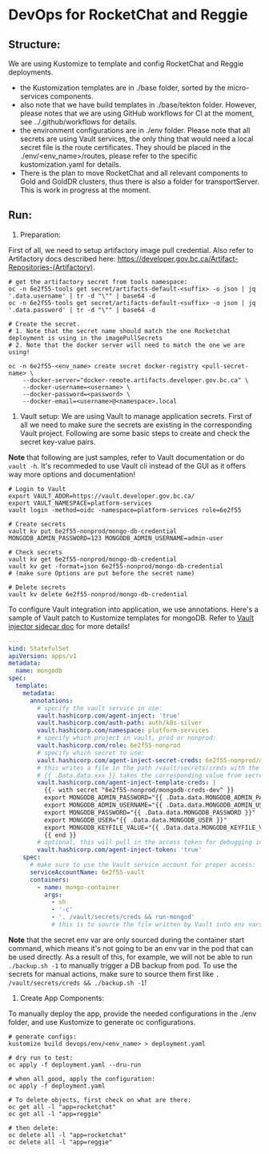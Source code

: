 # DevOps for RocketChat and Reggie

## Structure:
We are using Kustomize to template and config RocketChat and Reggie deployments.
- the Kustomization templates are in ./base folder, sorted by the micro-services components.
- also note that we have build templates in ./base/tekton folder. However, please notes that we are using GitHub workflows for CI at the moment, see ../.github/workflows for details.
- the environment configurations are in ./env folder. Please note that all secrets are using Vault services, the only thing that would need a local secret file is the route certificates. They should be placed in the ./env/<env_name>/routes, please refer to the specific kustomization.yaml for details.
- There is the plan to move RocketChat and all relevant components to Gold and GoldDR clusters, thus there is also a folder for transportServer. This is work in progress at the moment.

## Run:

1. Preparation:

First of all, we need to setup artifactory image pull credential. Also refer to Artifactory docs described here: https://developer.gov.bc.ca/Artifact-Repositories-(Artifactory).

```shell
# get the artifactory secret from tools namespace:
oc -n 6e2f55-tools get secret/artifacts-default-<suffix> -o json | jq '.data.username' | tr -d "\"" | base64 -d
oc -n 6e2f55-tools get secret/artifacts-default-<suffix> -o json | jq '.data.password' | tr -d "\"" | base64 -d

# Create the secret.
# 1. Note that the secret name should match the one Rocketchat deployment is using in the imagePullSecrets
# 2. Note that the docker server will need to match the one we are using!

oc -n 6e2f55-<env_name> create secret docker-registry <pull-secret-name> \
    --docker-server="docker-remote.artifacts.developer.gov.bc.ca" \
    --docker-username=<username> \
    --docker-password=<password> \
    --docker-email=<username>@<namespace>.local
```

1. Vault setup:
We are using Vault to manage application secrets. First of all we need to make sure the secrets are existing in the corresponding Vault project. Following are some basic steps to create and check the secret key-value pairs.

**Note** that following are just samples, refer to Vault documentation or do `vault -h`. It's recommeded to use Vault cli instead of the GUI as it offers way more options and documentation!

```shell
# Login to Vault
export VAULT_ADDR=https://vault.developer.gov.bc.ca/
export VAULT_NAMESPACE=platform-services
vault login -method=oidc -namespace=platform-services role=6e2f55

# Create secrets
vault kv put 6e2f55-nonprod/mongo-db-credential MONGODB_ADMIN_PASSWORD=123 MONGODB_ADMIN_USERNAME=admin-user

# Check secrets
vault kv get 6e2f55-nonprod/mongo-db-credential
vault kv get -format=json 6e2f55-nonprod/mongo-db-credential
# (make sure Options are put before the secret name)

# Delete secrets
vault kv delete 6e2f55-nonprod/mongo-db-credential
```

To configure Vault integration into application, we use annotations. Here's a sample of Vault patch to Kustomize templates for mongoDB. Refer to [Vault injector sidecar doc](https://www.vaultproject.io/docs/platform/k8s/injector/annotations) for more details!
```yaml
---
kind: StatefulSet
apiVersion: apps/v1
metadata:
  name: mongodb
spec:
  template:
    metadata:
      annotations:
        # specify the vault service in use:
        vault.hashicorp.com/agent-inject: 'true'
        vault.hashicorp.com/auth-path: auth/k8s-silver
        vault.hashicorp.com/namespace: platform-services
        # specify which project in vault, prod or nonprod:
        vault.hashicorp.com/role: 6e2f55-nonprod
        # specify which secret to use:
        vault.hashicorp.com/agent-inject-secret-creds: 6e2f55-nonprod/mongodb-creds-dev
        # this writes a file in the path /vault/secrets/creds with the following content
        # {{ .Data.data.xxx }} takes the corresponding value from secret key
        vault.hashicorp.com/agent-inject-template-creds: |
          {{- with secret "6e2f55-nonprod/mongodb-creds-dev" }}
          export MONGODB_ADMIN_PASSWORD="{{ .Data.data.MONGODB_ADMIN_PASSWORD }}"
          export MONGODB_ADMIN_USERNAME="{{ .Data.data.MONGODB_ADMIN_USERNAME }}"
          export MONGODB_PASSWORD="{{ .Data.data.MONGODB_PASSWORD }}"
          export MONGODB_USER="{{ .Data.data.MONGODB_USER }}"
          export MONGODB_KEYFILE_VALUE="{{ .Data.data.MONGODB_KEYFILE_VALUE }}"
          {{ end }}
        # optional, this will pull in the access token for debugging in pod
        vault.hashicorp.com/agent-inject-token: 'true'
    spec:
      # make sure to use the Vault service account for proper access:
      serviceAccountName: 6e2f55-vault
      containers:
        - name: mongo-container
          args:
            - sh
            - '-c'
            - '. /vault/secrets/creds && run-mongod'
            # this is to source the file written by Vault into env vars for app to use
```

**Note** that the secret env var are only sourced during the container start command, which means it's not going to be an env var in the pod that can be used directly. As a result of this, for example, we will not be able to run `./backup.sh -1` to manually trigger a DB backup from pod. To use the secrets for manual actions, make sure to source them first like `. /vault/secrets/creds && ./backup.sh -1`!


1. Create App Components:

To manually deploy the app, provide the needed configurations in the ./env folder, and use Kustomize to generate oc configurations.

```shell
# generate configs:
kustomize build devops/env/<env_name> > deployment.yaml

# dry run to test:
oc apply -f deployment.yaml --dru-run

# when all good, apply the configuration:
oc apply -f deployment.yaml

# To delete objects, first check on what are there:
oc get all -l "app=rocketchat"
oc get all -l "app=reggie"

# then delete:
oc delete all -l "app=rocketchat"
oc delete all -l "app=reggie"
```
